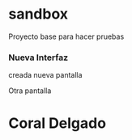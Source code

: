# sandbox
Proyecto base para hacer pruebas

### Nueva Interfaz
creada nueva pantalla

Otra pantalla

Coral Delgado 
=======



